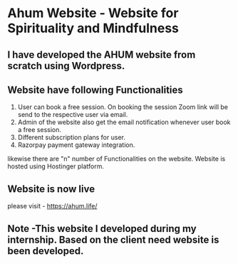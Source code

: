 # Ahum Website - Website for Spirituality and Mindfulness
## I have developed the AHUM website from scratch using Wordpress.
## Website have following Functionalities
1. User can book a free session. On booking the session Zoom link will be send to the respective user via email.<br/>
2. Admin of the website also get the email notification whenever user book a free session.<br/>
3. Different subscription plans for user.<br/>
4. Razorpay payment gateway integration.<br/>

likewise there are "n" number of Functionalities on the website.
Website is hosted using Hostinger platform.
## Website is now live
please visit - https://ahum.life/

## Note -This website I developed during my internship. Based on the client need website is been developed.
